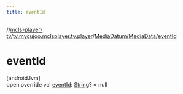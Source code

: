 ```yaml
---
title: eventId
---
```

//[mcls-player-tv](../../../../index.html)/[tv.mycujoo.mclsplayer.tv.player](../../index.html)/[MediaDatum](../index.html)/[MediaData](index.html)/[eventId](event-id.html)



# eventId



[androidJvm]\
open override val [eventId](event-id.html): [String](https://kotlinlang.org/api/latest/jvm/stdlib/kotlin/-string/index.html)? = null




